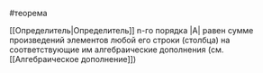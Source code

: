 #теорема

[[Определитель|Определитель]] n-го порядка |A| равен сумме произведений элементов любой его строки (столбца) на соответствующие им алгебраические дополнения (см. [[Алгебраическое дополнение]])